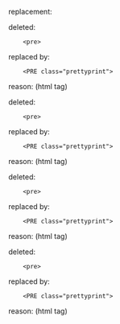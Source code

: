 replacement:

deleted:

		<pre>

replaced by:

		<PRE class="prettyprint">

reason: (html tag)

deleted:

		<pre>

replaced by:

		<PRE class="prettyprint">

reason: (html tag)

deleted:

		<pre>

replaced by:

		<PRE class="prettyprint">

reason: (html tag)

deleted:

		<pre>

replaced by:

		<PRE class="prettyprint">

reason: (html tag)

